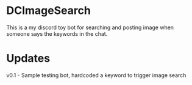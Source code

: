 # DCImageSearch
This is a my discord toy bot for searching and posting image when someone says the keywords in the chat.


# Updates 
v0.1 - Sample testing bot, hardcoded a keyword to trigger image search

